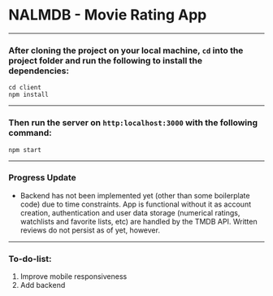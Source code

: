 # NALMDB - Movie Rating App

---

### After cloning the project on your local machine, `cd` into the project folder and run the following to install the dependencies:
```
cd client
npm install
```

---

### Then run the server on `http:localhost:3000` with the following command:
```
npm start
```

---

### Progress Update
* Backend has not been implemented yet (other than some boilerplate code) due to time constraints. App is functional without it as account creation, authentication and user data storage (numerical ratings, watchlists and favorite lists, etc) are handled by the TMDB API. Written reviews do not persist as of yet, however.


---

### To-do-list:
1. Improve mobile responsiveness
2. Add backend
